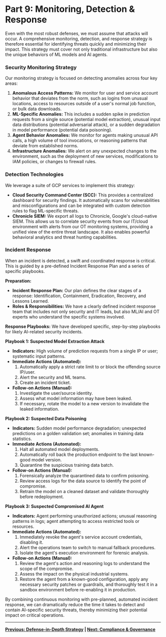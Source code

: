 # Part 9: Monitoring, Detection & Response

Even with the most robust defenses, we must assume that attacks will occur. A comprehensive monitoring, detection, and response strategy is therefore essential for identifying threats quickly and minimizing their impact. This strategy must cover not only traditional infrastructure but also the unique behaviors of ML models and AI agents.

### Security Monitoring Strategy

Our monitoring strategy is focused on detecting anomalies across four key areas:

1.  **Anomalous Access Patterns:** We monitor for user and service account behavior that deviates from the norm, such as logins from unusual locations, access to resources outside of a user's normal job function, or bulk data downloads.
2.  **ML-Specific Anomalies:** This includes a sudden spike in prediction requests from a single source (potential model extraction), unusual input data distributions (potential adversarial attack), or a sudden degradation in model performance (potential data poisoning).
3.  **Agent Behavior Anomalies:** We monitor for agents making unusual API calls, a high volume of tool invocations, or reasoning patterns that deviate from established norms.
4.  **Infrastructure Anomalies:** We alert on any unexpected changes to the environment, such as the deployment of new services, modifications to IAM policies, or changes to firewall rules.

### Detection Technologies

We leverage a suite of GCP services to implement this strategy:

-   **Cloud Security Command Center (SCC):** This provides a centralized dashboard for security findings. It automatically scans for vulnerabilities and misconfigurations and can be integrated with custom detection rules to flag ML-specific threats.
-   **Chronicle SIEM:** We export all logs to Chronicle, Google's cloud-native SIEM. This allows us to correlate security events from our IT/cloud environment with alerts from our OT monitoring systems, providing a unified view of the entire threat landscape. It also enables powerful behavioral analytics and threat hunting capabilities.

### Incident Response

When an incident is detected, a swift and coordinated response is critical. This is guided by a pre-defined Incident Response Plan and a series of specific playbooks.

**Preparation:**
-   **Incident Response Plan:** Our plan defines the clear stages of a response: Identification, Containment, Eradication, Recovery, and Lessons Learned.
-   **Roles & Responsibilities:** We have a clearly defined incident response team that includes not only security and IT leads, but also ML/AI and OT experts who understand the specific systems involved.

**Response Playbooks:**
We have developed specific, step-by-step playbooks for likely AI-related security incidents.

**Playbook 1: Suspected Model Extraction Attack**
-   **Indicators:** High volume of prediction requests from a single IP or user; systematic input patterns.
-   **Immediate Actions (Automated):**
    1.  Automatically apply a strict rate limit to or block the offending source IP/user.
    2.  Alert the security and ML teams.
    3.  Create an incident ticket.
-   **Follow-on Actions (Manual):**
    1.  Investigate the user/source identity.
    2.  Assess what model information may have been leaked.
    3.  If necessary, rotate the model to a new version to invalidate the leaked information.

**Playbook 2: Suspected Data Poisoning**
-   **Indicators:** Sudden model performance degradation; unexpected predictions on a golden validation set; anomalies in training data statistics.
-   **Immediate Actions (Automated):**
    1.  Halt all automated model deployments.
    2.  Automatically roll back the production endpoint to the last known-good model version.
    3.  Quarantine the suspicious training data batch.
-   **Follow-on Actions (Manual):**
    1.  Forensically analyze the quarantined data to confirm poisoning.
    2.  Review access logs for the data source to identify the point of compromise.
    3.  Retrain the model on a cleaned dataset and validate thoroughly before redeployment.

**Playbook 3: Suspected Compromised AI Agent**
-   **Indicators:** Agent performing unauthorized actions; unusual reasoning patterns in logs; agent attempting to access restricted tools or resources.
-   **Immediate Actions (Automated):**
    1.  Immediately revoke the agent's service account credentials, disabling it.
    2.  Alert the operations team to switch to manual fallback procedures.
    3.  Isolate the agent's execution environment for forensic analysis.
-   **Follow-on Actions (Manual):**
    1.  Review the agent's action and reasoning logs to understand the scope of the compromise.
    2.  Assess the impact on the physical industrial systems.
    3.  Restore the agent from a known-good configuration, apply any necessary security patches or guardrails, and thoroughly test it in a sandbox environment before re-enabling it in production.

By combining continuous monitoring with pre-planned, automated incident response, we can dramatically reduce the time it takes to detect and contain AI-specific security threats, thereby minimizing their potential impact on critical operations.

---
**[Previous: Defense-in-Depth Strategy](./08_defense_in_depth.md) | [Next: Compliance & Governance](./10_compliance_and_governance.md)**